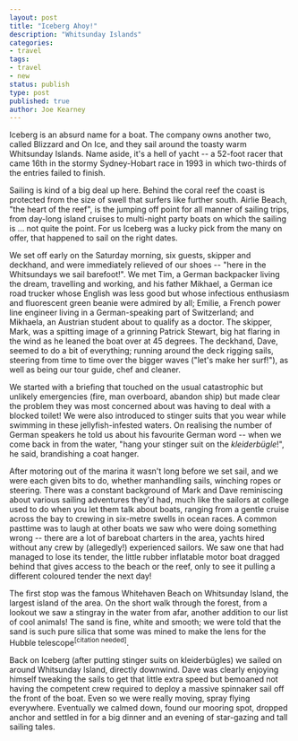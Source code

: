 ```yaml
---
layout: post
title: "Iceberg Ahoy!"
description: "Whitsunday Islands"
categories:
- travel
tags:
- travel
- new
status: publish
type: post
published: true
author: Joe Kearney
---
```


Iceberg is an absurd name for a boat. The company owns another two, called Blizzard and On Ice, and they sail around the toasty warm Whitsunday Islands. Name aside, it's a hell of yacht -- a 52-foot racer that came 16th in the stormy Sydney-Hobart race in 1993 in which two-thirds of the entries failed to finish.

Sailing is kind of a big deal up here. Behind the coral reef the coast is protected from the size of swell that surfers like further south. Airlie Beach, "the heart of the reef", is the jumping off point for all manner of sailing trips, from day-long island cruises to multi-night party boats on which the sailing is ... not quite the point. For us Iceberg was a lucky pick from the many on offer, that happened to sail on the right dates.

We set off early on the Saturday morning, six guests, skipper and deckhand, and were immediately relieved of our shoes -- "here in the Whitsundays we sail barefoot!". We met Tim, a German backpacker living the dream, travelling and working, and his father Mikhael, a German ice road trucker whose English was less good but whose infectious enthusiasm and fluorescent green beanie were admired by all; Emilie, a French power line engineer living in a German-speaking part of Switzerland; and Mikhaela, an Austrian student about to qualify as a doctor. The skipper, Mark, was a spitting image of a grinning Patrick Stewart, big hat flaring in the wind as he leaned the boat over at 45 degrees. The deckhand, Dave, seemed to do a bit of everything; running around the deck rigging sails, steering from time to time over the bigger waves ("let's make her surf!"), as well as being our tour guide, chef and cleaner.

We started with a briefing that touched on the usual catastrophic but unlikely emergencies (fire, man overboard, abandon ship) but made clear the problem they was most concerned about was having to deal with a blocked toilet! We were also introduced to stinger suits that you wear while swimming in these jellyfish-infested waters. On realising the number of German speakers he told us about his favourite German word -- when we come back in from the water, "hang your stinger suit on the _kleiderbügle_!", he said, brandishing a coat hanger.

After motoring out of the marina it wasn't long before we set sail, and we were each given bits to do, whether manhandling sails, winching ropes or steering. There was a constant background of Mark and Dave reminiscing about various sailing adventures they'd had, much like the sailors at college used to do when you let them talk about boats, ranging from a gentle cruise across the bay to crewing in six-metre swells in ocean races. A common pasttime was to laugh at other boats we saw who were doing something wrong -- there are a lot of bareboat charters in the area, yachts hired without any crew by (allegedly!) experienced sailors. We saw one that had managed to lose its tender, the little rubber inflatable motor boat dragged behind that gives access to the beach or the reef, only to see it pulling a different coloured tender the next day!

The first stop was the famous Whitehaven Beach on Whitsunday Island, the largest island of the area. On the short walk through the forest, from a lookout we saw a stingray in the water from afar, another addition to our list of cool animals! The sand is fine, white and smooth; we were told that the sand is such pure silica that some was mined to make the lens for the Hubble telescope<sup>[citation needed]</sup>.

Back on Iceberg (after putting stinger suits on kleiderbügles) we sailed on around Whitsunday Island, directly downwind. Dave was clearly enjoying himself tweaking the sails to get that little extra speed but bemoaned not having the competent crew required to deploy a massive spinnaker sail off the front of the boat. Even so we were really moving, spray flying everywhere. Eventually we calmed down, found our mooring spot, dropped anchor and settled in for a big dinner and an evening of star-gazing and tall sailing tales.